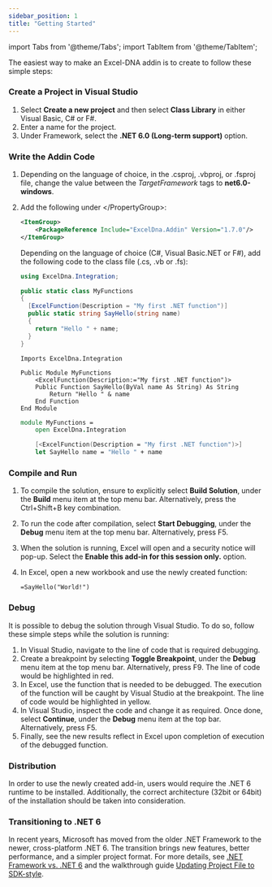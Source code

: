 ```yaml
---
sidebar_position: 1
title: "Getting Started"
---
```


import Tabs from '@theme/Tabs';
import TabItem from '@theme/TabItem';

The easiest way to make an Excel-DNA addin is to create to follow these simple steps:

### Create a Project in Visual Studio

1. Select **Create a new project** and then select **Class Library** in either Visual Basic, C# or F#.
2. Enter a name for the project.
3. Under Framework, select the **.NET 6.0 (Long-term support)** option.

### Write the Addin Code

1. Depending on the language of choice, in the .csproj, .vbproj, or .fsproj file, change the value between the *TargetFramework* tags to **net6.0-windows**.

2. Add the following under </PropertyGroup\>:

   ```xml
   <ItemGroup>
       <PackageReference Include="ExcelDna.Addin" Version="1.7.0"/>
   </ItemGroup>
   ```
   
   Depending on the language of choice (C#, Visual Basic.NET or F#), add the following code to the class file (.cs, .vb or .fs):

    <Tabs>
    <TabItem value="csharp" label="C#">
   
    ```csharp
    using ExcelDna.Integration;
   
    public static class MyFunctions
    {
      [ExcelFunction(Description = "My first .NET function")]
      public static string SayHello(string name)
      {
        return "Hello " + name;
      }
    }
    ```
    </TabItem>
   <TabItem value="vbnet" label="VB.Net">

    ```vbnet
    Imports ExcelDna.Integration
   
    Public Module MyFunctions
        <ExcelFunction(Description:="My first .NET function")>
        Public Function SayHello(ByVal name As String) As String
            Return "Hello " & name
        End Function
    End Module
    ```
    </TabItem>
    <TabItem value="fsharp" label="F#">

    ```fsharp
    module MyFunctions = 
        open ExcelDna.Integration
   
        [<ExcelFunction(Description = "My first .NET function")>]
        let SayHello name = "Hello " + name
    ```

    </TabItem>
    </Tabs>

### Compile and Run

1. To compile the solution, ensure to explicitly select **Build Solution**, under the **Build** menu item at the top menu bar. Alternatively, press the Ctrl+Shift+B key combination.

2. To run the code after compilation, select **Start Debugging**, under the **Debug** menu item at the top menu bar. Alternatively, press F5.

3. When the solution is running, Excel will open and a security notice will pop-up. Select the **Enable this add-in for this session only.** option.

4. In Excel, open a new workbook and use the newly created function:

   ```
   =SayHello("World!")
   ```

### Debug

It is possible to debug the solution through Visual Studio. To do so, follow these simple steps while the solution is running:

1. In Visual Studio, navigate to the line of code that is required debugging.
2. Create a breakpoint by selecting **Toggle Breakpoint**, under the **Debug** menu item at the top menu bar. Alternatively, press F9. The line of code would be highlighted in red.
3. In Excel, use the function that is needed to be debugged. The execution of the function will be caught by Visual Studio at the breakpoint. The line of code would be highlighted in yellow.
4. In Visual Studio, inspect the code and change it as required. Once done, select **Continue**, under the **Debug** menu item at the top bar. Alternatively, press F5.
5. Finally, see the new results reflect in Excel upon completion of execution of the debugged function.

### Distribution

In order to use the newly created add-in, users would require the .NET 6 runtime to be installed. Additionally, the correct architecture (32bit or 64bit) of the installation should be taken into consideration.

### Transitioning to .NET 6

In recent years, Microsoft has moved from the older .NET Framework to the newer, cross-platform .NET 6. The transition brings new features, better performance, and a simpler project format. For more details, see [.NET Framework vs. .NET 6](../../../dotnet_framework_vs_dotnet6) and the walkthrough guide [Updating Project File to SDK-style](./guides-basic/updating-project-file-to-sdk-style).

